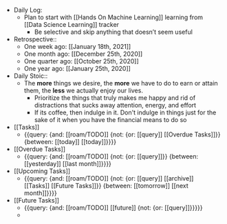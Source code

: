 - Daily Log:
    - Plan to start with [[Hands On Machine Learning]] learning from [[Data Science Learning]] tracker
        - Be selective and skip anything that doesn’t seem useful
- Retrospective::
    - One week ago: [[January 18th, 2021]]
    - One month ago: [[December 25th, 2020]]
    - One quarter ago: [[October 25th, 2020]]
    - One year ago: [[January 25th, 2020]]
- Daily Stoic::
    - The __more__ things we desire, the __more__ we have to do to earn or attain them, the __less__ we actually enjoy our lives. 
        - Prioritize the things that truly makes me happy and rid of distractions that sucks away attention, energy, and effort
        - If its coffee, then indulge in it. Don't indulge in things just for the sake of it when you have the financial means to do so
- [[Tasks]]
    - {{query: {and: [[roam/TODO]] {not: {or: [[query]] [[Overdue Tasks]]}} {between: [[today]] [[today]]}}}}
- [[Overdue Tasks]]
    - {{query: {and: [[roam/TODO]] {not: {or: [[query]]}} {between: [[yesterday]] [[last month]]}}}}
- [[Upcoming Tasks]]
    - {{query: {and: [[roam/TODO]] {not: {or: [[query]] [[archive]] [[Tasks]] [[Future Tasks]]}} {between: [[tomorrow]] [[next month]]}}}}
- [[Future Tasks]]
    - {{query: {and: [[roam/TODO]] [[future]] {not: {or: [[query]]}}}}}
    - 
